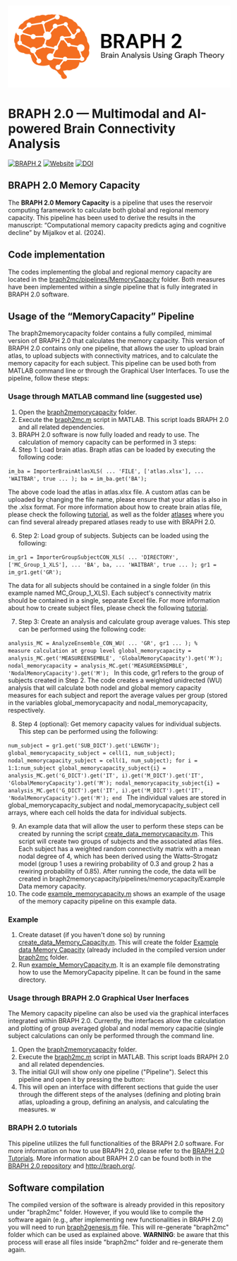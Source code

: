 ![BRAPH 2.0](braph2banner.png)

# BRAPH 2.0 — Multimodal and AI-powered Brain Connectivity Analysis

[![BRAPH 2](https://img.shields.io/twitter/url?label=BRAPH%202&style=social&url=https%3A%2F%2Ftwitter.com%2Fbraph2software)](https://twitter.com/braph2software)
[![Website](https://img.shields.io/website?up_message=braph.org&url=http%3A%2F%2Fbraph.org%2F)](http://braph.org/)
[![DOI](https://img.shields.io/badge/DOI-10.1371%2Fjournal.pone.0178798-blue)](https://doi.org/10.1371/journal.pone.0178798)


## BRAPH 2.0 Memory Capacity
The **BRAPH 2.0 Memory Capacity** is a pipeline that uses the reservoir computing faramework to calculate both global and regional memory capacity. This pipeline has been used to derive the results in the manuscript: “Computational memory capacity predicts aging and cognitive decline” by Mijalkov et al. (2024).

## Code implementation
The codes implementing the global and regional memory capacity are located in the [braph2mc/pipelines/MemoryCapacity](https://github.com/braph-software/MemoryCapacity/tree/develop/braph2mc/pipelines/MemoryCapacity) folder. 
Both measures have been implemented within a single pipeline that is fully integrated in BRAPH 2.0 software.

## Usage of the “MemoryCapacity” Pipeline
The braph2memorycapacity folder contains a fully compiled, mimimal version of BRAPH 2.0 that calculates the memory capacity. This version of BRAPH 2.0 contains only one pipeline, that allows the user to upload brain atlas, to upload subjects with connectivity matrices, and to calculate the memory capacity for each subject. This pipeline can be used both from  MATLAB command line or through the Graphical User Interfaces. To use the pipeline, follow these steps:

### Usage through MATLAB command line (suggested use)
1.	Open the [braph2memorycapacity](https://github.com/braph-software/MemoryCapacity/tree/develop/braph2memorycapacity) folder. 
2.	Execute the [braph2mc.m](https://github.com/braph-software/MemoryCapacity/blob/develop/braph2mc/braph2mc.m) script in MATLAB. This script loads BRAPH 2.0 and all related dependencies. 
3.  BRAPH 2.0 software is now fully loaded and ready to use. The calculation of memory capacity can be performed in 3 steps:
4.  Step 1: Load brain atlas.
   Braph atlas can be loaded by executing the following code:

 
<code>im_ba = ImporterBrainAtlasXLS( ...
    'FILE', ['atlas.xlsx'], ...
    'WAITBAR', true ...
    );
ba = im_ba.get('BA'); 
</code>

The above code load the atlas in atlas.xlsx file. A custom atlas can be uploaded by changing the file name, please ensure that your atlas is also in the .xlsx format. For more information about how to create brain atlas file, please check the following [tutorial](https://github.com/braph-software/BRAPH-2/tree/develop/tutorials/general/tut_ba), as well as the folder [atlases](https://github.com/braph-software/BRAPH-2/tree/develop/braph2/atlases) where you can find several already prepared atlases ready to use with BRAPH 2.0.

6.  Step 2: Load group of subjects.
Subjects can be loaded using the following:

<code>im_gr1 = ImporterGroupSubjectCON_XLS( ...
    'DIRECTORY', ['MC_Group_1_XLS'], ...
    'BA', ba, ...
    'WAITBAR', true ...
    );
gr1 = im_gr1.get('GR');
</code>

The data for all subjects should be contained in a single folder (in this example named MC_Group_1_XLS). Each subject's connectivity matrix should be contained in a single, separate Excel file. For more information about how to create subject files, please check the following [tutorial](https://github.com/braph-software/BRAPH-2/tree/develop/tutorials/general/tut_gr_con).

7. Step 3: Create an analysis and calculate group average values.
This step can be performed using the following code:

<code>analysis_MC = AnalyzeEnsemble_CON_WU( ...
    'GR', gr1 ...
    );
% measure calculation at group level
global_memorycapacity = analysis_MC.get('MEASUREENSEMBLE', 'GlobalMemoryCapacity').get('M');
nodal_memorycapacity = analysis_MC.get('MEASUREENSEMBLE', 'NodalMemoryCapacity').get('M');
</code>
In this code, gr1 refers to the group of subjects created in Step 2. The code creates a weighted unidrected (WU) analysis that will calculate both nodel and global memory capacity measures for each subject and report the average values per group (stored in the variables global_memorycapacity and nodal_memorycapacity, respectively. 

8. Step 4 (optional): Get memory capacity values for individual subjects.
This step can be performed using the following:

<code>num_subject = gr1.get('SUB_DICT').get('LENGTH');
global_memorycapacity_subject = cell(1, num_subject);
nodal_memorycapacity_subject  = cell(1, num_subject);
for i = 1:1:num_subject
    global_memorycapacity_subject{i} = analysis_MC.get('G_DICT').get('IT', i).get('M_DICT').get('IT', 'GlobalMemoryCapacity').get('M');
    nodal_memorycapacity_subject{i}  = analysis_MC.get('G_DICT').get('IT', i).get('M_DICT').get('IT', 'NodalMemoryCapacity').get('M');
end
</code>
The individual values are stored in global_memorycapacity_subject and nodal_memorycapacity_subject cell arrays, where each cell holds the data for individual subjects.

9. An example data that will allow the user to perform these steps can be created by running the script [create_data_memorycapacity.m](https://github.com/braph-software/MemoryCapacity/blob/gv/memorycapacity/create_data_memorycapacity.m). This script will create two groups of subjects and the associated atlas files. Each subject has a weighted random connectivity matrix with a mean nodal degree of 4, which has been derived using the Watts–Strogatz model (group 1 uses a rewiring probability of 0.3 and group 2 has a rewiring probability of 0.85). After running the code, the data will be created in braph2memorycapacity/pipelines/memorycapacity/Example Data memory capacity.
10. The code [example_memorycapacity.m](https://github.com/braph-software/MemoryCapacity/blob/gv/memorycapacity/example_memorycapacity.m) shows an example of the usage of the memory capacity pipeline on this example data.
### Example
1. Create dataset (if you haven't done so) by running [create_data_Memory_Capacity.m](https://github.com/braph-software/MemoryCapacity/blob/develop/braph2mc/pipelines/MemoryCapacity/create_data_Memory_Capacity.m). This will create the folder [Example data Memory Capacity](https://github.com/braph-software/MemoryCapacity/tree/develop/braph2mc/pipelines/MemoryCapacity/Example%20data%20Memory%20Capacity) (already included in the compiled version under [braph2mc](https://github.com/braph-software/MemoryCapacity/tree/develop/braph2mc) folder.
2. Run [example_MemoryCapacity.m](https://github.com/braph-software/MemoryCapacity/blob/develop/example_MemoryCapacity.m). It is an example file demonstrating how to use the MemoryCapacity pipeline. It can be found in the same directory.


### Usage through BRAPH 2.0 Graphical User Inerfaces
The Memory capacity pipeline can also be used via the graphical interfaces integrated within BRAPH 2.0. Currently, the interfaces allow the calculation and plotting of group averaged global and nodal memory capacitie (single subject calculations can only be performed through the command line. 
1.	Open the [braph2memorycapacity](https://github.com/braph-software/MemoryCapacity/tree/develop/braph2memorycapacity) folder. 
2.	Execute the [braph2mc.m](https://github.com/braph-software/MemoryCapacity/blob/develop/braph2mc/braph2mc.m) script in MATLAB. This script loads BRAPH 2.0 and all related dependencies.
3.	The initial GUI will show only one pipeline ("Pipeline"). Select this pipeline and open it by pressing the button:
4.	This will open an interface with different sections that guide the user through the different steps of the analyses (defining and ploting brain atlas, uploading a group, defining an analysis, and calculating the measures. w

### BRAPH 2.0 tutorials

This pipeline utilizes the full functionalities of the BRAPH 2.0 software. For more information on how to use BRAPH 2.0, please refer to the [BRAPH 2.0 Tutorials](https://github.com/braph-software/BRAPH-2/tree/develop/tutorials). More information about BRAPH 2.0 can be found both in the [BRAPH 2.0 repository](https://github.com/braph-software/BRAPH-2/tree/develop) and http://braph.org/.


## Software compilation

The compiled version of the software is already provided in this repository under "braph2mc" folder. However, if you would like to compile the software again (e.g., after implementing new functionalities in BRAPH 2.0) you will need to run [braph2genesis.m](https://github.com/braph-software/MemoryCapacity/blob/develop/braph2genesis/braph2genesis.m) file. This will re-generate "braph2mc" folder which can be used as explained above. **WARNING**: be aware that this process will erase all files inside "braph2mc" folder and re-generate them again.

